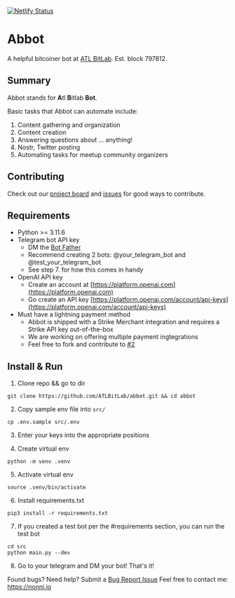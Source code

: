 [![Netlify Status](https://api.netlify.com/api/v1/badges/1db6e002-0e3c-4dfb-9a57-8d7c39109fd1/deploy-status)](https://app.netlify.com/sites/atlbitlab/deploys)

# Abbot
A helpful bitcoiner bot at [ATL BitLab](https://abbot.atlbitlab.com). Est. block 797812.

## Summary
Abbot stands for **A**tl **B**itlab **Bot**. 

Basic tasks that Abbot can automate include:
1. Content gathering and organization
2. Content creation
3. Answering questions about ... anything!
4. Nostr, Twitter posting
5. Automating tasks for meetup community organizers

## Contributing
Check out our [project board](https://github.com/orgs/ATLBitLab/projects/1) and [issues](https://github.com/ATLBitLab/abbot/issues) for good ways to contribute.

## Requirements
- Python >= 3.11.6 
- Telegram bot API key
  - DM the [Bot Father](https://www.telegram.me/BotFather)
  - Recommend creating 2 bots: @your_telegram_bot and @test_your_telegram_bot
  - See step 7. for how this comes in handy
- OpenAI API key
  - Create an account at [https://platform.openai.com](https://platform.openai.com) 
  - Go create an API key [https://platform.openai.com/account/api-keys](https://platform.openai.com/account/api-keys)
- Must have a lightning payment method
  - Abbot is shipped with a Strike Merchant integration and requires a Strike API key out-of-the-box
  - We are working on offering multiple payment ingtegrations
  - Feel free to fork and contribute to [#2](https://github.com/ATLBitLab/abbot/issues/2)

## Install & Run
1. Clone repo && go to dir
```
git clone https://github.com/ATLBitLab/abbot.git && cd abbot
```

2. Copy sample env file into `src/`
```
cp .env.sample src/.env
```

3. Enter your keys into the appropriate positions

4. Create virtual env
```
python -m venv .venv
```

5. Activate virtual env
```
source .venv/bin/activate
```

6. Install requirements.txt
```
pip3 install -r requirements.txt
```

7. If you created a test bot per the #requirements section, you can run the test bot
```
cd src
python main.py --dev
```

8. Go to your telegram and DM your bot! That's it!

Found bugs? Need help? Submit a [Bug Report Issue](https://github.com/ATLBitLab/abbot/issues/new?assignees=&labels=&projects=&template=bug_report.md&title=)
Feel free to contact me: https://nonni.io
